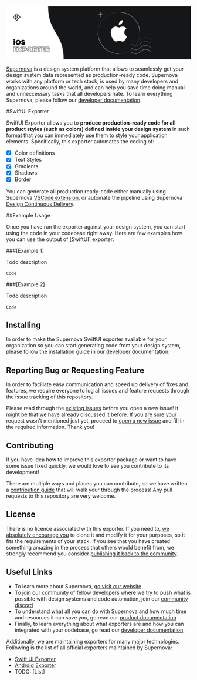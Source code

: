 ![Supernova SwiftUI Exporter](./readme-icon.png)


[Supernova](https://supernova.io) is a design system platform that allows to seamlessly get your design system data represented as production-ready code. Supernova works with any platform or tech stack, is used by many developers and organizations around the world, and can help you save time doing manual and unneccessary tasks that all developers hate. To learn everything Supernova, please follow our [developer documentation](https://developers.supernova.io/).


#SwiftUI Exporter


SwiftUI Exporter allows you to **produce production-ready code for all product styles (such as colors) defined inside your design system** in such format that you can immediately use them to style your application elements. Specifically, this exporter automates the coding of:

- [x] Color definitions
- [x] Text Styles
- [x] Gradients
- [x] Shadows
- [x] Border

You can generate all production ready-code either manually using Supernova [VSCode extension](https://marketplace.visualstudio.com/items?itemName=SupernovaIO.pulsar-vsc-extension), or automate the pipeline using Supernova [Design Continuous Delivery](https://supernova.io/automated-code-delivery).


##Example Usage

Once you have run the exporter against your design system, you can start using the code in your codebase right away. Here are few examples how you can use the output of [SwiftUI] exporter:

###[Example 1]

Todo description

```
Code
```


###[Example 2]

Todo description

```
Code
```

## Installing

In order to make the Supernova SwiftUI exporter available for your organization so you can start generating code from your design system, please follow the installation guide in our [developer documentation](https://developers.supernova.io/using-exporters/installing-exporters).

## Reporting Bug or Requesting Feature

In order to faciliate easy communication and speed up delivery of fixes and features, we require everyone to log all issues and feature requests through the issue tracking of this repository. 

Please read through the [existing issues](./issues) before you open a new issue! It might be that we have already discussed it before. If you are sure your request wasn't mentioned just yet, proceed to [open a new issue](./issues) and fill in the required information. Thank you!

## Contributing

If you have idea how to improve this exporter package or want to have some issue fixed quickly, we would love to see you contribute to its development! 

There are multiple ways and places you can contribute, so we have written a [contribution guide](https://developers.supernova.io/building-exporters/contribution-and-requests) that will walk your through the process! Any pull requests to this repository are very welcome.

## License

There is no licence associated with this exporter. If you need to, [we absolutely encourage you](https://developers.supernova.io/building-exporters/cloning-exporters) to clone it and modify it for your purposes, so it fits the requirements of your stack. If you see that you have created something amazing in the process that others would benefit from, we strongly recommend you consider [publishing it back to the community](https://developers.supernova.io/building-exporters/sharing-exporters-with-others).

## Useful Links

- To learn more about Supernova, [go visit our website](https://supernova.io)
- To join our community of fellow developers where we try to push what is possible with design systems and code automation, join our [community discord](https://community.supernova.io)
- To understand what all you can do with Supernova and how much time and resources it can save you, go read our [product documentation](https://learn.supernova.io/)
- Finally, to learn everything about what exporters are and how you can integrated with your codebase, go read our [developer documentation](https://developers.supernova.io/).

Additionally, we are maintaining exporters for many major technologies. Following is the list of all official exporters maintained by Supernova:

- [Swift UI Exporter]()
- [Android Exporter]()
- TODO: [List]






